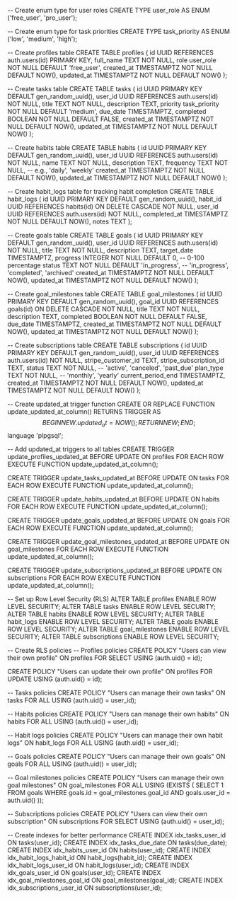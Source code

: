 -- Create enum type for user roles
CREATE TYPE user_role AS ENUM ('free_user', 'pro_user');

-- Create enum type for task priorities
CREATE TYPE task_priority AS ENUM ('low', 'medium', 'high');

-- Create profiles table
CREATE TABLE profiles (
    id UUID REFERENCES auth.users(id) PRIMARY KEY,
    full_name TEXT NOT NULL,
    role user_role NOT NULL DEFAULT 'free_user',
    created_at TIMESTAMPTZ NOT NULL DEFAULT NOW(),
    updated_at TIMESTAMPTZ NOT NULL DEFAULT NOW()
);

-- Create tasks table
CREATE TABLE tasks (
    id UUID PRIMARY KEY DEFAULT gen_random_uuid(),
    user_id UUID REFERENCES auth.users(id) NOT NULL,
    title TEXT NOT NULL,
    description TEXT,
    priority task_priority NOT NULL DEFAULT 'medium',
    due_date TIMESTAMPTZ,
    completed BOOLEAN NOT NULL DEFAULT FALSE,
    created_at TIMESTAMPTZ NOT NULL DEFAULT NOW(),
    updated_at TIMESTAMPTZ NOT NULL DEFAULT NOW()
);

-- Create habits table
CREATE TABLE habits (
    id UUID PRIMARY KEY DEFAULT gen_random_uuid(),
    user_id UUID REFERENCES auth.users(id) NOT NULL,
    name TEXT NOT NULL,
    description TEXT,
    frequency TEXT NOT NULL, -- e.g., 'daily', 'weekly'
    created_at TIMESTAMPTZ NOT NULL DEFAULT NOW(),
    updated_at TIMESTAMPTZ NOT NULL DEFAULT NOW()
);

-- Create habit_logs table for tracking habit completion
CREATE TABLE habit_logs (
    id UUID PRIMARY KEY DEFAULT gen_random_uuid(),
    habit_id UUID REFERENCES habits(id) ON DELETE CASCADE NOT NULL,
    user_id UUID REFERENCES auth.users(id) NOT NULL,
    completed_at TIMESTAMPTZ NOT NULL DEFAULT NOW(),
    notes TEXT
);

-- Create goals table
CREATE TABLE goals (
    id UUID PRIMARY KEY DEFAULT gen_random_uuid(),
    user_id UUID REFERENCES auth.users(id) NOT NULL,
    title TEXT NOT NULL,
    description TEXT,
    target_date TIMESTAMPTZ,
    progress INTEGER NOT NULL DEFAULT 0, -- 0-100 percentage
    status TEXT NOT NULL DEFAULT 'in_progress', -- 'in_progress', 'completed', 'archived'
    created_at TIMESTAMPTZ NOT NULL DEFAULT NOW(),
    updated_at TIMESTAMPTZ NOT NULL DEFAULT NOW()
);

-- Create goal_milestones table
CREATE TABLE goal_milestones (
    id UUID PRIMARY KEY DEFAULT gen_random_uuid(),
    goal_id UUID REFERENCES goals(id) ON DELETE CASCADE NOT NULL,
    title TEXT NOT NULL,
    description TEXT,
    completed BOOLEAN NOT NULL DEFAULT FALSE,
    due_date TIMESTAMPTZ,
    created_at TIMESTAMPTZ NOT NULL DEFAULT NOW(),
    updated_at TIMESTAMPTZ NOT NULL DEFAULT NOW()
);

-- Create subscriptions table
CREATE TABLE subscriptions (
    id UUID PRIMARY KEY DEFAULT gen_random_uuid(),
    user_id UUID REFERENCES auth.users(id) NOT NULL,
    stripe_customer_id TEXT,
    stripe_subscription_id TEXT,
    status TEXT NOT NULL, -- 'active', 'canceled', 'past_due'
    plan_type TEXT NOT NULL, -- 'monthly', 'yearly'
    current_period_end TIMESTAMPTZ,
    created_at TIMESTAMPTZ NOT NULL DEFAULT NOW(),
    updated_at TIMESTAMPTZ NOT NULL DEFAULT NOW()
);

-- Create updated_at trigger function
CREATE OR REPLACE FUNCTION update_updated_at_column()
RETURNS TRIGGER AS $$
BEGIN
    NEW.updated_at = NOW();
    RETURN NEW;
END;
$$ language 'plpgsql';

-- Add updated_at triggers to all tables
CREATE TRIGGER update_profiles_updated_at
    BEFORE UPDATE ON profiles
    FOR EACH ROW
    EXECUTE FUNCTION update_updated_at_column();

CREATE TRIGGER update_tasks_updated_at
    BEFORE UPDATE ON tasks
    FOR EACH ROW
    EXECUTE FUNCTION update_updated_at_column();

CREATE TRIGGER update_habits_updated_at
    BEFORE UPDATE ON habits
    FOR EACH ROW
    EXECUTE FUNCTION update_updated_at_column();

CREATE TRIGGER update_goals_updated_at
    BEFORE UPDATE ON goals
    FOR EACH ROW
    EXECUTE FUNCTION update_updated_at_column();

CREATE TRIGGER update_goal_milestones_updated_at
    BEFORE UPDATE ON goal_milestones
    FOR EACH ROW
    EXECUTE FUNCTION update_updated_at_column();

CREATE TRIGGER update_subscriptions_updated_at
    BEFORE UPDATE ON subscriptions
    FOR EACH ROW
    EXECUTE FUNCTION update_updated_at_column();

-- Set up Row Level Security (RLS)
ALTER TABLE profiles ENABLE ROW LEVEL SECURITY;
ALTER TABLE tasks ENABLE ROW LEVEL SECURITY;
ALTER TABLE habits ENABLE ROW LEVEL SECURITY;
ALTER TABLE habit_logs ENABLE ROW LEVEL SECURITY;
ALTER TABLE goals ENABLE ROW LEVEL SECURITY;
ALTER TABLE goal_milestones ENABLE ROW LEVEL SECURITY;
ALTER TABLE subscriptions ENABLE ROW LEVEL SECURITY;

-- Create RLS policies
-- Profiles policies
CREATE POLICY "Users can view their own profile"
    ON profiles FOR SELECT
    USING (auth.uid() = id);

CREATE POLICY "Users can update their own profile"
    ON profiles FOR UPDATE
    USING (auth.uid() = id);

-- Tasks policies
CREATE POLICY "Users can manage their own tasks"
    ON tasks FOR ALL
    USING (auth.uid() = user_id);

-- Habits policies
CREATE POLICY "Users can manage their own habits"
    ON habits FOR ALL
    USING (auth.uid() = user_id);

-- Habit logs policies
CREATE POLICY "Users can manage their own habit logs"
    ON habit_logs FOR ALL
    USING (auth.uid() = user_id);

-- Goals policies
CREATE POLICY "Users can manage their own goals"
    ON goals FOR ALL
    USING (auth.uid() = user_id);

-- Goal milestones policies
CREATE POLICY "Users can manage their own goal milestones"
    ON goal_milestones FOR ALL
    USING (EXISTS (
        SELECT 1 FROM goals
        WHERE goals.id = goal_milestones.goal_id
        AND goals.user_id = auth.uid()
    ));

-- Subscriptions policies
CREATE POLICY "Users can view their own subscription"
    ON subscriptions FOR SELECT
    USING (auth.uid() = user_id);

-- Create indexes for better performance
CREATE INDEX idx_tasks_user_id ON tasks(user_id);
CREATE INDEX idx_tasks_due_date ON tasks(due_date);
CREATE INDEX idx_habits_user_id ON habits(user_id);
CREATE INDEX idx_habit_logs_habit_id ON habit_logs(habit_id);
CREATE INDEX idx_habit_logs_user_id ON habit_logs(user_id);
CREATE INDEX idx_goals_user_id ON goals(user_id);
CREATE INDEX idx_goal_milestones_goal_id ON goal_milestones(goal_id);
CREATE INDEX idx_subscriptions_user_id ON subscriptions(user_id);
